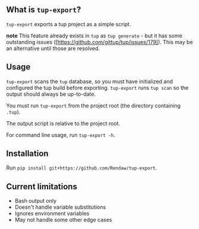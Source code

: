 ## What is `tup-export`?

`tup-export` exports a tup project as a simple script.

**note** This feature already exists in `tup` as `tup generate` - but it has some outstanding issues ([https://github.com/gittup/tup/issues/179]).  This may be an alternative until those are resolved.

## Usage

`tup-export` scans the `tup` database, so you must have initialized and configured the tup build before exporting.  `tup-export` runs `tup scan` so the output should always be up-to-date.

You must run `tup-export` from the project root (the directory containing `.tup`).

The output script is relative to the project root.

For command line usage, run `tup-export -h`.

## Installation

Run `pip install git+https://github.com/Rendaw/tup-export`.

## Current limitations

- Bash output only
- Doesn't handle variable substitutions
- Ignores environment variables
- May not handle some other edge cases

